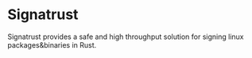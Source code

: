 # Signatrust
Signatrust provides a safe and high throughput solution for signing linux packages&amp;binaries in Rust.
